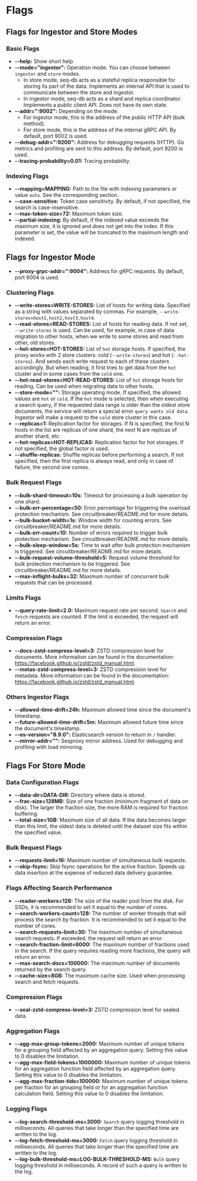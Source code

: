# Flags

## Flags for Ingestor and Store Modes

### Basic Flags

- **--help:** Show short help
- **--mode="ingestor":** Operation mode. You can choose between `ingestor` and `store` modes.
    - In store mode, seq-db acts as a stateful replica responsible for storing its part of the data. Implements an internal API that is used to communicate between the store and ingestor.
    - In ingestor mode, seq-db acts as a shard and replica coordinator. Implements a public client API. Does not have its own state.
- **--addr=":9002":** Depending on the mode:
    - For ingestor mode, this is the address of the public HTTP API (bulk method). 
    - For store mode, this is the address of the internal gRPC API. By default, port 9002 is used.
- **--debug-addr=":9200":** Address for debugging requests (HTTP). Go metrics and profiling are sent to this address. By default, port 9200 is used.
- **--tracing-probability=0.01:** Tracing probability.

### Indexing Flags

- **--mapping=MAPPING:** Path to the file with indexing parameters or value `auto`. See the corresponding section.
- **--case-sensitive:** Token case sensitivity. By default, if not specified, the search is case-insensitive.
- **--max-token-size=72:** Maximum token size.
- **--partial-indexing:** By default, if the indexed value exceeds the maximum size, it is ignored and does not get into the index. If this parameter is set, the value will be truncated to the maximum length and indexed.

## Flags for Ingestor Mode

- **--proxy-grpc-addr=":9004":** Address for gRPC requests. By default, port 9004 is used.

### Clustering Flags

- **--write-stores=WRITE-STORES:** List of hosts for writing data. Specified as a string with values ​​separated by commas. For example, `--write-stores=host1,host2,host3,host4`.
- **--read-stores=READ-STORES:** List of hosts for reading data. If not set, `--write-stores` is used. Can be used, for example, in case of data migration to other hosts, when we write to some stores and read from other, old stores.
- **--hot-stores=HOT-STORES:** List of `hot` storage hosts. If specified, the proxy works with 2 store clusters: cold (`--write-stores`) and hot (`--hot-stores`). And sends each write request to each of these clusters accordingly. But when reading, it first tries to get data from the `hot` cluster and in some cases from the `cold` one.
- **--hot-read-stores=HOT-READ-STORES:** List of `hot` storage hosts for reading. Can be used when migrating data to other hosts.
- **--store-mode="":** Storage operating mode. If specified, the allowed values ​​are `hot` or `cold`. If the `hot` mode is selected, then when executing a search query, if the requested data range is older than the oldest store documents, the service will return a special error `query wants old data`. Ingestor will make a request to the `cold` store cluster in this case.
- **--replicas=1:** Replication factor for storages. If N is specified, the first N hosts in the list are replicas of one shard, the next N are replicas of another shard, etc.
- **--hot-replicas=HOT-REPLICAS:** Replication factor for hot storages. If not specified, the global factor is used.
- **--shuffle-replicas:** Shuffle replicas before performing a search. If not specified, then the first replica is always read, and only in case of failure, the second one comes.

### Bulk Request Flags

- **--bulk-shard-timeout=10s:** Timeout for processing a bulk operation by one shard.
- **--bulk-err-percentage=50:** Error percentage for triggering the overload protection mechanism. See circuitbreaker/README.md for more details.
- **--bulk-bucket-width=1s:** Window width for counting errors. See circuitbreaker/README.md for more details.
- **--bulk-err-count=10:** Number of errors required to trigger bulk protection mechanism. See circuitbreaker/README.md for more details.
- **--bulk-sleep-window=5s:** Time to wait after bulk protection mechanism is triggered. See circuitbreaker/README.md for more details.
- **--bulk-request-volume-threshold=5:** Request volume threshold for bulk protection mechanism to be triggered. See circuitbreaker/README.md for more details.
- **--max-inflight-bulks=32:** Maximum number of concurrent bulk requests that can be processed.

### Limits Flags

- **--query-rate-limit=2.0:** Maximum request rate per second. `Search` and `fetch` requests are counted. If the limit is exceeded, the request will return an error.

### Compression Flags

- **--docs-zstd-compress-level=3:** ZSTD compression level for documents. More information can be found in the documentation: https://facebook.github.io/zstd/zstd_manual.html.
- **--metas-zstd-compress-level=3:** ZSTD compression level for metadata. More information can be found in the documentation: https://facebook.github.io/zstd/zstd_manual.html.

### Others Ingestor Flags

- **--allowed-time-drift=24h:** Maximum allowed time since the document's timestamp.
- **--future-allowed-time-drift=5m:** Maximum allowed future time since the document's timestamp.
- **--es-version="8.9.0":** Elasticsearch version to return in `/` handler.
- **--mirror-addr="":** Seqproxy mirror address. Used for debugging and profiling with load mirroring.


## Flags For Store Mode

### Data Configuration Flags

- **--data-dir=DATA-DIR:** Directory where data is stored.
- **--frac-size=128MB:** Size of one fraction (minimum fragment of data on disk). The larger the fraction size, the more RAM is required for fraction buffering.
- **--total-size=1GB:** Maximum size of all data. If the data becomes larger than this limit, the oldest data is deleted until the dataset size fits within the specified value.

### Bulk Request Flags

- **--requests-limit=16:** Maximum number of simultaneous bulk requests.
- **--skip-fsync:** Skip fsync operations for the active fraction. Speeds up data insertion at the expense of reduced data delivery guarantee.

### Flags Affecting Search Performance

- **--reader-workers=128:** The size of the reader pool from the disk. For SSDs, it is recommended to set it equal to the number of cores.
- **--search-workers-count=128:** The number of worker threads that will process the search by fraction. It is recommended to set it equal to the number of cores.
- **--search-requests-limit=30:** The maximum number of simultaneous search requests. If exceeded, the request will return an error.
- **--search-fraction-limit=6000:** The maximum number of fractions used in the search. If the query requires reading more fractions, the query will return an error.
- **--max-search-docs=100000:** The maximum number of documents returned by the search query.
- **--cache-size=8GB:** The maximum cache size. Used when processing search and fetch requests.

### Compression Flags

- **--seal-zstd-compress-level=3:** ZSTD compression level for sealed data.

### Aggregation Flags

- **--agg-max-group-tokens=2000:** Maximum number of unique tokens for a grouping field affected by an aggregation query. Setting this value to 0 disables the limitation.
- **--agg-max-field-tokens=1000000:** Maximum number of unique tokens for an aggregation function field affected by an aggregation query. Setting this value to 0 disables the limitation.
- **--agg-max-fraction-tids=100000:** Maximum number of unique tokens per fraction for an grouping field or for an aggregation function calculation field. Setting this value to 0 disables the limitation.

### Logging Flags

- **--log-search-threshold-ms=3000:** `Search` query logging threshold in milliseconds. All queries that take longer than the specified time are written to the log.
- **--log-fetch-threshold-ms=3000:** `Fetch` query logging threshold in milliseconds. All queries that take longer than the specified time are written to the log.
- **--log-bulk-threshold-ms=LOG-BULK-THRESHOLD-MS:** `Bulk` query logging threshold in milliseconds. A record of such a query is written to the log.
